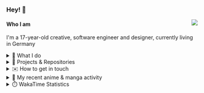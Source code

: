 ### Hey! 👋

[<img src="https://lanyard-profile-readme.vercel.app/api/228965621478588416" align="right">](https://discord.com/users/228965621478588416)

#### Who I am

I'm a 17-year-old creative, software engineer and designer, currently living in Germany

<details>
  <summary>💼 What I do</summary>

I currently am working on starting a publishing and management company for creatives.
I also am creative lead, community manager, and web developer at the Minecraft Server [Xenyria](https://xenyria.net) and the team behind it, [Pixelground Labs](https://pixelgroundlabs.com).
</details>

<details>
  <summary>📁 Projects & Repositories</summary>

<table>
    <thead>
        <tr>
            <th colspan=2>Svelte Libraries</th>
        </tr>
    </thead>
    <tbody>
        <tr>
            <td><a href="https://github.com/pixelgroundlabs/svelte-skinview3d">pixelgroundlabs/svelte-skinview3d</a></td>
            <td>A svelte component for rendering Minecraft SKins in 3D based on <a href="https://github.com/bs-community/skinview3d">skinview3d</a></td>
        </tr>
    </tbody>
    <thead>
        <tr>
            <th colspan=2>Minecraft Mods</th>
        </tr>
    </thead>
    <tbody>
        <tr>
            <td><a href="https://github.com/XenyriaNET/xeem">Xenyria Experience Enhancement Mod</a></td>
            <td>A client-side Minecraft Mod aiming to improve the experience on the Xenyria Minecraft Server</td>
        </tr>
    </tbody>
    <thead>
        <tr>
            <th colspan=2>Old Stuff</th>
        </tr>
    </thead>
    <tbody>
        <tr>
            <td><a href="https://github.com/OfficialCRUGG/lwstatus">lwstatus</a></td>
            <td>Lightweight webserver exposing various system metrics as a JSON endpoint and frontend</td>
        </tr>
        <tr>
            <td><a href="https://github.com/OfficialCRUGG/cfddns">cfddns / cloudflare-dyndns</a></td>
            <td>Simple application to run in the background that regularly checks for IP address changes and updates specific Cloudflare DNS Records accordingly. <s><i>Not sure how this still works...</i></s></td>
        </tr>
    </tbody>
</table>

</details>

<details>
  <summary>✉️ How to get in touch</summary>
  
> Sorted by how quickly you can expect a reply
- [Hit me up on Discord](https://discord.com/users/228965621478588416)
- [Hit me up on Twitter](https://twitter.com/cruggdev)
- [Send me a mail](mailto:me@crg.sh)
</details>


<details>
  <summary>🌸 My recent anime & manga activity</summary>
  
<!-- ANILIST_ACTIVITY:start -->

-   📺 Rewatched episode 7 of [Rascal Does Not Dream of Bunny Girl Senpai](https://anilist.co/anime/101291) (03:57, 04 January 2024)
-   📺 Rewatched episode 6 of [Rascal Does Not Dream of Bunny Girl Senpai](https://anilist.co/anime/101291) (00:14, 04 January 2024)
-   📺 Watched episode 10 - 11 of [Horimiya: The Missing Pieces](https://anilist.co/anime/163132) (16:59, 03 January 2024)
-   📺 Rewatched episode 4 - 5 of [Rascal Does Not Dream of Bunny Girl Senpai](https://anilist.co/anime/101291) (05:33, 03 January 2024)
-   📺 Plans to watch [The Dreaming Boy is a Realist](https://anilist.co/anime/157397) (19:56, 02 January 2024)

<!-- ANILIST_ACTIVITY:end -->
</details>

<details>
  <summary>⏱️ WakaTime Statistics</summary>

<!--START_SECTION:waka-->

```txt
From: 26 December 2023 - To: 02 January 2024

Other        2 hrs 32 mins   ███████████████░░░░░░░░░░   59.49 %
JSON         30 mins         ███░░░░░░░░░░░░░░░░░░░░░░   12.01 %
Svelte       30 mins         ███░░░░░░░░░░░░░░░░░░░░░░   11.94 %
TypeScript   16 mins         █▓░░░░░░░░░░░░░░░░░░░░░░░   06.37 %
CSS          12 mins         █▒░░░░░░░░░░░░░░░░░░░░░░░   04.78 %
```

<!--END_SECTION:waka-->
</details>
